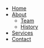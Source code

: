 <nav>
    <ul>
        <li><a href="#">Home</a></li>
        <li><a href="#">About</a>
            <ul>
                <li><a href="#">Team</a></li>
                <li><a href="#">History</a></li>
            </ul>
        </li>
        <li><a href="#">Services</a></li>
        <li><a href="#">Contact</a></li>
    </ul>
</nav>
